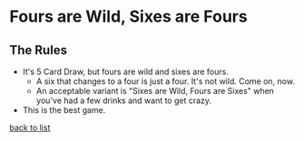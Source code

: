# Fours are Wild, Sixes are Fours

## The Rules
- It's 5 Card Draw, but fours are wild and sixes are fours.
    - A six that changes to a four is just a four. It's not wild. Come on, now.
    - An acceptable variant is "Sixes are Wild, Fours are Sixes" when you've had a few drinks and want to get crazy.
- This is the best game.

[back to list](README.md)